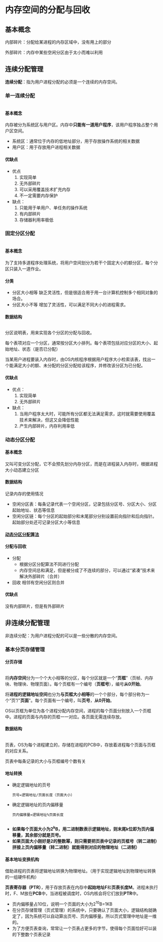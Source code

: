 # 内存空间的分配与回收

## 基本概念

内部碎片：分配给某进程的内存区域中，没有用上的部分

外部碎片：内存中某些空闲分区由于太小而难以利用

## 连续分配管理

**连续分配**：指为用户进程分配的必须是一个连续的内存空间。

### 单一连续分配

<img :src="$withBase='/img/os-singleton-memory-manage.png'" class="align-center" />

#### 基本概念

内存被分为系统区与用户区。内存中**只能有一道用户程序**，该用户程序独占整个用户区空间。

- 系统区：通常位于内存的低地址部分，用于存放操作系统的相关数据
- 用户区：用于存放用户进程相关数据

#### 优缺点

- 优点
  1. 实现简单
  2. 无外部碎片
  3. 可以采用覆盖技术扩充内存
  4. 不一定需要内存保护
- 缺点：
  1. 只能用于单用户、单任务的操作系统
  2. 有内部碎片
  3. 存储器利用率极低

### 固定分区分配

<img :src="$withBase='/img/os-fixed-memory-manage.png'" class="align-center"/>

#### 基本概念

为了支持多道程序处理系统，将用户空间划分为若干个固定大小的额分区，每个分区只装入一道作业。

#### 分类

- 分区大小相等
  缺乏灵活性，但是很适合用于用一台计算机控制多个相同对象的场合。
- 分区大小不等
  增加了灵活性，可以满足不同大小的进程需求。

#### 数据结构

<img :src="$withBase='/img/os-partition-introduction-table.png'" class="align-center"/>

分区说明表，用来实现各个分区的分配与回收。

每个表项对应一个分区，通常按分区大小排列。每个表项包括对应分区的大小、起始地址、状态（是否已分配）

当某用户进程要装入内存时，由OS内核程序根据用户程序大小检索该表，找出一个能满足大小的额、未分配的分区分配给该程序，并修改该分区为已分配。

#### 优缺点

- 优点：
  1. 实现简单
  2. 无外部碎片
- 缺点：
  1. 当用户程序太大时，可能所有分区都无法满足需求，这时就需要使用覆盖技术来解决，但这又会降低性能
  2. 产生内部碎片，内存利用率低

### 动态分区分配

#### 基本概念

又叫可变分区分配，它不会预先划分内存分区，而是在进程装入内存时，根据进程大小动态建立分区

#### 数据结构

记录内存的使用情况

- 空闲分区表：每条记录代表一个空闲分区，记录包括分区号、分区大小、分区起始地址、状态等信息
- 空闲分区链：每个分区的起始部分和末尾部分分别设置前向指针和后向指针。起始部分处还可记录分区大小等信息

#### [动态分区分配算法](./动态分区分配算法.md)

#### 分配与回收

- 分配
  - 根据分区分配算法不同进行分配
  - 内存空间总和满足，但是被分成了不连续的部分，可以通过“紧凑”技术来解决外部碎片（合并）
- 回收
  相邻有空闲分区则合并

#### 优缺点

没有内部碎片，但是有外部碎片

## 非连续分配管理

非连续分配：为用户进程分配的可以是一些分散的内存空间。

### 基本分页存储管理

#### 分页存储

<img :src="$withBase='/img/os-memory-page.png'" class="align-center" />

将**内存空间**分为一个个大小相等的分区，每个分区就是一个“**页框**”（页帧、内存块、物理块、物理页面）。每个页框有一个编号（**页框号**），编号**从0开始**。

将**进程的逻辑地址空间**也分为**与页框大小相等**的一个个部分，每个部分称为一个“页”/"**页面**"。每个页面有一个编号，叫**页号**，**从0开始**。

OS以页框为单位为各个进程分配内存空间，进程的每个页面分别放入一个页框中。进程的页面与内存的页框一一对应。各页面无需连续存放。

#### 数据结构

<img :src="$withBase='/img/os-memory-page-table.png'" class="allign-center" />

页表，OS为每个进程建立的，存储在进程的PCB中，存放着进程每个页面与页框的对应关系。

页表中每条记录的大小与页框编号个数有关

#### 地址转换

- 确定逻辑地址的页号

  ```
  页号=逻辑地址/页面长度（页面大小）
  ```

- 确定逻辑地址的页内偏移量

  ```
  页内偏移量=逻辑地址%页面长度
  ```

<img :src="$withBase='/img/os-memory-page-table-example.png'" class="align-center" />

- **如果每个页面大小为2<sup>k</sup>B，用二进制数表示逻辑地址，则末尾k位即为页内偏移量，其余部分就是页号。**
- **如果页面大小刚好是2的整数幂，则只需要把页表中记录的页框号（转二进制）拼接上页内偏移量（转二进制）就能得到对应的物理地址（二进制）**

#### 基本地址变换机构

借助进程的页表将逻辑地址转换为物理地址。（用于实现逻辑地址到物理地址转换的一组硬件机构）

**页表寄存器（PTR）**，用于存放页表在内存中**起始地址F**和**页表长度M**。进程未执行时，F、M放在**PCB**中，当进程被调度时，OS内核会将它们放到**PTR**中。

- 页内偏移量占10位，说明一个页面的大小为2<sup>10</sup>B=1KB
- 在分页存储管理（页式管理）的系统中，只要确认了页面大小，逻辑结构就确定了，因为系统可以自动算出页号、页内偏移量。所以页式管理中地址是一维的。
- 为了方便页表查询，常常让一个页表占更多的字节，使得每个页面恰好可以装的下整数个页表记录